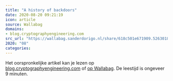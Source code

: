 ```yaml
---
title: "A history of backdoors"
date: 2020-08-20 09:21:19
icon: article
source: Wallabag
domains:
- blog.cryptographyengineering.com
src_url: "https://wallabag.sanderdorigo.nl/share/618c501e671909.52630186"
2020: "08"
categories:
---
```

Het oorspronkelijke artikel kan je lezen op [blog.cryptographyengineering.com](https://blog.cryptographyengineering.com/2015/07/20/a-history-of-backdoors/) of [op Wallabag](https://wallabag.sanderdorigo.nl/share/618c501e671909.52630186). De leestijd is ongeveer 9 minuten.